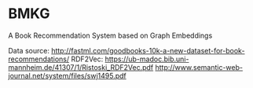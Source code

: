 # BMKG
A Book Recommendation System based on Graph Embeddings

Data source: http://fastml.com/goodbooks-10k-a-new-dataset-for-book-recommendations/
RDF2Vec: https://ub-madoc.bib.uni-mannheim.de/41307/1/Ristoski_RDF2Vec.pdf
         http://www.semantic-web-journal.net/system/files/swj1495.pdf
